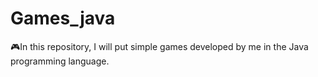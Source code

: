 # Games_java
🎮In this repository, I will put simple games developed by me in the Java programming language.
